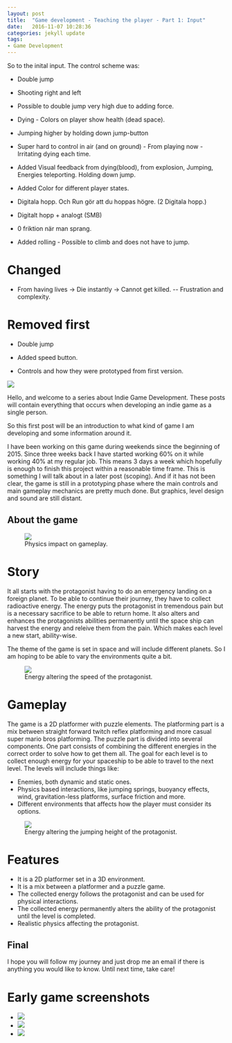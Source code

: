 ```yaml
---
layout: post
title:  "Game development - Teaching the player - Part 1: Input"
date:   2016-11-07 10:28:36
categories: jekyll update
tags:
- Game Development
---
```


So to the inital input. The control scheme was:
- Double jump
- Shooting right and left
- Possible to double jump very high due to adding force.
- Dying - Colors on player show health (dead space).
- Jumping higher by holding down jump-button
- Super hard to control in air (and on ground) - From playing now - Irritating dying each time.
- Added Visual feedback from dying(blood), from explosion, Jumping, Energies teleporting. Holding down jump.
- Added Color for different player states.
- Digitala hopp. Och Run gör att du hoppas högre. (2 Digitala hopp.)
- Digitalt hopp + analogt (SMB)
- 0 friktion när man sprang.


- Added rolling - Possible to climb and does not have to jump.

# Changed #
- From having lives -> Die instantly -> Cannot get killed. -- Frustration and complexity.

# Removed first #
- Double jump
- Added speed button.


- Controls and how they were prototyped from first version.




<img src="{{ site.baseurl }}/assets/GameDevelopmentPosts/1_Introduction/header.png"/>

Hello, and welcome to a series about Indie Game Development. These posts will contain everything that occurs when developing an indie game as a single person.

So this first post will be an introduction to what kind of game I am developing and some information around it. 

I have been working on this game during weekends since the beginning of 2015. Since three weeks back I have started working 60% on it while working 40% at my regular job. This means 3 days a week which hopefully is enough to finish this project within a reasonable time frame. This is something I will talk about in a later post (scoping). And if it has not been clear, the game is still in a prototyping phase where the main controls and main gameplay mechanics are pretty much done. But graphics, level design and sound are still distant.

## About the game ##

<figure>
  <img src="{{ site.baseurl }}/assets/GameDevelopmentPosts/1_Introduction/PhysicsAndState.gif"/>
  <figcaption>Physics impact on gameplay.</figcaption>
</figure>

# Story #
It all starts with the protagonist having to do an emergency landing on a foreign planet. To be able to continue their journey, they have to collect radioactive energy. The energy puts the protagonist in tremendous pain but is a necessary sacrifice to be able to return home. It also alters and enhances the protagonists abilities permanently until the space ship can harvest the energy and releive them from the pain. Which makes each level a new start, ability-wise.

The theme of the game is set in space and will include different planets. So I am hoping to be able to vary the environments quite a bit.

<figure>
  <img src="{{ site.baseurl }}/assets/GameDevelopmentPosts/1_Introduction/SpeedStompers.gif"/>
  <figcaption>Energy altering the speed of the protagonist.</figcaption>
</figure>

# Gameplay #
The game is a 2D platformer with puzzle elements. The platforming part is a mix between straight forward twitch reflex platforming and more casual super mario bros platforming. The puzzle part is divided into several components. One part consists of combining the different energies in the correct order to solve how to get them all. The goal for each level is to collect enough energy for your spaceship to be able to travel to the next level. The levels will include things like:
- Enemies, both dynamic and static ones.
- Physics based interactions, like jumping springs, buoyancy effects, wind, gravitation-less platforms, surface friction and more.
- Different environments that affects how the player must consider its options.

<figure>
  <img src="{{ site.baseurl }}/assets/GameDevelopmentPosts/1_Introduction/JumpEnergy.gif"/>
  <figcaption>Energy altering the jumping height of the protagonist.</figcaption>
</figure>

# Features #
- It is a 2D platformer set in a 3D environment.
- It is a mix between a platformer and a puzzle game.
- The collected energy follows the protagonist and can be used for physical interactions.
- The collected energy permanently alters the ability of the protagonist until the level is completed.
- Realistic physics affecting the protagonist.

## Final ##
I hope you will follow my journey and just drop me an email if there is anything you would like to know. Until next time, take care!

# Early game screenshots #

<div class="postimages">
	<ul>
		<li><a href="{{ site.baseurl }}/assets/GameDevelopmentPosts/1_Introduction/1.png">
			<img src="{{ site.baseurl }}/assets/GameDevelopmentPosts/1_Introduction/1.png"/>
		</a>
		</li>
		  	<li><a href="{{ site.baseurl }}/assets/GameDevelopmentPosts/1_Introduction/2.png">
			<img src="{{ site.baseurl }}/assets/GameDevelopmentPosts/1_Introduction/2.png"/>
		</a>
		</li>
		  	<li><a href="{{ site.baseurl }}/assets/GameDevelopmentPosts/1_Introduction/3.png">
			<img src="{{ site.baseurl }}/assets/GameDevelopmentPosts/1_Introduction/3.png"/>
		</a>
		</li>
	</ul>
</div>